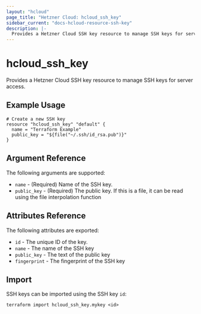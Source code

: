 ```yaml
---
layout: "hcloud"
page_title: "Hetzner Cloud: hcloud_ssh_key"
sidebar_current: "docs-hcloud-resource-ssh-key"
description: |-
  Provides a Hetzner Cloud SSH key resource to manage SSH keys for server access.
---
```


# hcloud_ssh_key

Provides a Hetzner Cloud SSH key resource to manage SSH keys for server access.

## Example Usage

```hcl
# Create a new SSH key
resource "hcloud_ssh_key" "default" {
  name = "Terraform Example"
  public_key = "${file("~/.ssh/id_rsa.pub")}"
}
```

## Argument Reference

The following arguments are supported:

- `name` - (Required) Name of the SSH key.
- `public_key` - (Required) The public key. If this is a file, it can be read using the file interpolation function

## Attributes Reference

The following attributes are exported:

- `id` - The unique ID of the key.
- `name` - The name of the SSH key
- `public_key` - The text of the public key
- `fingerprint` - The fingerprint of the SSH key

## Import

SSH keys can be imported using the SSH key `id`:

```
terraform import hcloud_ssh_key.mykey <id>
```
